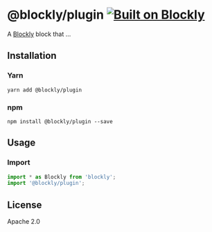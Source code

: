 # @blockly/plugin [![Built on Blockly](https://tinyurl.com/built-on-blockly)](https://github.com/google/blockly)

<!--
  - TODO: Add block description.
  -->

A [Blockly](https://www.npmjs.com/package/blockly) block that ...

## Installation

### Yarn

```
yarn add @blockly/plugin
```

### npm

```
npm install @blockly/plugin --save
```

## Usage

### Import

```js
import * as Blockly from 'blockly';
import '@blockly/plugin';
```

## License

Apache 2.0

